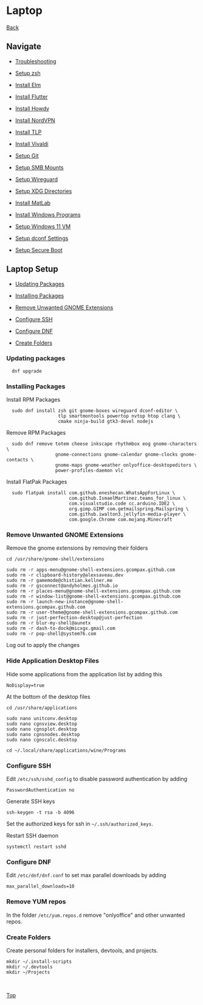 # Laptop

[Back](../README.md)

## Navigate

- [Troubleshooting](./troubleshooting.md)

- [Setup zsh](./zsh.md)

- [Install Elm](./elm.md)

- [Install Flutter](./flutter.md)

- [Install Howdy](./howdy.md)

- [Install NordVPN](./nordvpn.md)

- [Install TLP](./tlp.md)

- [Install Vivaldi](./tlp.md)

- [Setup Git](./git.md)

- [Setup SMB Mounts](./smb-mounts.md)

- [Setup Wireguard](./wireguard.md)

- [Setup XDG Directories](./xdg-directories.md)

- [Install MatLab](./matlab.md)

- [Install Windows Programs](./windows-programs.md)

- [Setup Windows 11 VM](./windows.md)

- [Setup dconf Settings](./dconf.md)

- [Setup Secure Boot](./secure-boot.md)

## Laptop Setup

- [Updating Packages](#updating-packages)

- [Installing Packages](#installing-packages)

- [Remove Unwanted GNOME Extensions](#remove-unwanted-gnome-extensions)

- [Configure SSH](#configure-ssh)

- [Configure DNF](#configure-dnf)

- [Create Folders](#create-folders)

### Updating packages

```(shell)
  dnf upgrade
```

### Installing Packages

Install RPM Packages

```(shell)
  sudo dnf install zsh git gnome-boxes wireguard dconf-editor \
                   tlp smartmontools powertop nvtop htop clang \
                   cmake ninja-build gtk3-devel nodejs
```

Remove RPM Packages

```(shell)
  sudo dnf remove totem cheese inkscape rhythmbox eog gnome-characters \
                  gnome-connections gnome-calendar gnome-clocks gnome-contacts \
                  gnome-maps gnome-weather onlyoffice-desktopeditors \
                  power-profiles-daemon vlc
```

Install FlatPak Packages

```(shell)
  sudo flatpak install com.github.eneshecan.WhatsAppForLinux \
                       com.github.IsmaelMartinez.teams_for_linux \
                       com.visualstudio.code cc.arduino.IDE2 \
                       org.gimp.GIMP com.getmailspring.Mailspring \
                       com.github.iwalton3.jellyfin-media-player \
                       com.google.Chrome com.mojang.Minecraft
```

### Remove Unwanted GNOME Extensions

Remove the gnome extensions by removing their folders

```(shell)
cd /usr/share/gnome-shell/extensions

sudo rm -r apps-menu@gnome-shell-extensions.gcompax.github.com
sudo rm -r clipboard-history@alexsaveau.dev
sudo rm -r gamemode@chistian.kellner.me
sudo rm -r gsconnect@andyholmes.github.io
sudo rm -r places-menu@gnome-shell-extensions.gcompax.github.com
sudo rm -r window-list@gnome-shell-extensions.gcompax.github.com
sudo rm -r launch-new-instance@gnome-shell-extensions.gcompax.github.com
sudo rm -r user-theme@gnome-shell-extensions.gcompax.github.com
sudo rm -r just-perfection-desktop@just-perfection
sudo rm -r blur-my-shell@aunetx
sudo rm -r dash-to-dock@micxgx.gmail.com
sudo rm -r pop-shell@system76.com
```

Log out to apply the changes

### Hide Application Desktop Files

Hide some applications from the application list by adding this

```(shell)
NoDisplay=true
```

At the bottom of the desktop files

```(shell)
cd /usr/share/applications

sudo nano unitconv.desktop
sudo nano cgnsview.desktop
sudo nano cgnsplot.desktop
sudo nano cgnsnodes.desktop
sudo nano cgnscalc.desktop

cd ~/.local/share/applications/wine/Programs
```

### Configure SSH

Edit ```/etc/ssh/sshd_config``` to disable password authentication by adding

```(text)
PasswordAuthentication no
```

Generate SSH keys

```(shell)
ssh-keygen -t rsa -b 4096
```

Set the authorized keys for ssh in ```~/.ssh/authorized_keys```.

Restart SSH daemon

```(shell)
systemctl restart sshd
```

### Configure DNF

Edit ```/etc/dnf/dnf.conf``` to set max parallel downloads by adding

```(text)
max_parallel_downloads=10
```

### Remove YUM repos

In the folder ```/etc/yum.repos.d``` remove "onlyoffice" and other unwanted repos.

### Create Folders

Create personal folders for installers, devtools, and projects.

```(shell)
mkdir ~/.install-scripts
mkdir ~/.devtools
mkdir ~/Projects
```

</br>

[Top](#laptop)
